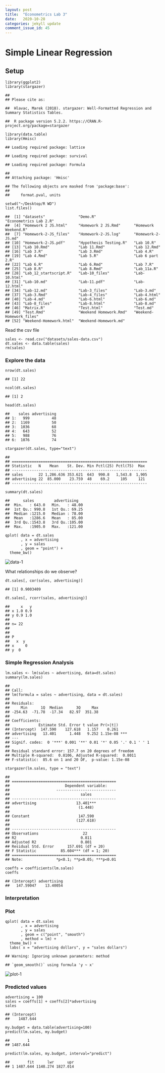 ```yaml
---
layout: post
title:  "Econometrics Lab 3"
date:   2020-10-28 
categories: jekyll update
comment_issue_id: 45 
---
```


Simple Linear Regression
========================

Setup
-----

    library(ggplot2)
    library(stargazer)

    ## 
    ## Please cite as:

    ##  Hlavac, Marek (2018). stargazer: Well-Formatted Regression and Summary Statistics Tables.

    ##  R package version 5.2.2. https://CRAN.R-project.org/package=stargazer

    library(data.table)
    library(Hmisc)

    ## Loading required package: lattice

    ## Loading required package: survival

    ## Loading required package: Formula

    ## 
    ## Attaching package: 'Hmisc'

    ## The following objects are masked from 'package:base':
    ## 
    ##     format.pval, units

    setwd("~/Desktop/R WD")
    list.files()

    ##  [1] "datasets"               "Demo.R"                 "Econometrics Lab 2.R"  
    ##  [4] "Homework 2 JS.html"     "Homework 2 JS.Rmd"      "Homework Weekend.R"    
    ##  [7] "Homework-2-JS_files"    "Homework-2-JS.log"      "Homework-2-JS.md"      
    ## [10] "Homework-2-JS.pdf"      "Hypothesis Testing.R"   "Lab 10.R"              
    ## [13] "Lab 10.Rmd"             "Lab 11.Rmd"             "Lab 12.Rmd"            
    ## [16] "Lab 3.R"                "Lab 3.Rmd"              "Lab 4.R"               
    ## [19] "Lab 4.Rmd"              "Lab 5.R"                "Lab 6 part 2.R"        
    ## [22] "Lab 6.R"                "Lab 6.Rmd"              "Lab 7.R"               
    ## [25] "Lab 8.R"                "Lab 8.Rmd"              "Lab_11a.R"             
    ## [28] "Lab_12_startscript.R"   "Lab-10_files"           "Lab-10.html"           
    ## [31] "Lab-10.md"              "Lab-11.pdf"             "Lab-12.html"           
    ## [34] "Lab-12.md"              "Lab-3_files"            "Lab-3.md"              
    ## [37] "Lab-3.Rmd"              "Lab-4_files"            "Lab-4.html"            
    ## [40] "Lab-4.md"               "Lab-6.html"             "Lab-6.md"              
    ## [43] "Lab-8_files"            "Lab-8.html"             "Lab-8.md"              
    ## [46] "Matrix.R"               "Test.html"              "Test.md"               
    ## [49] "Test.Rmd"               "Weekend Homework.Rmd"   "Weekend-Homework_files"
    ## [52] "Weekend-Homework.html"  "Weekend-Homework.md"

Read the csv file

    sales <- read.csv("datasets/sales-data.csv")
    dt.sales <- data.table(sales)
    rm(sales)

### Explore the data

    nrow(dt.sales)

    ## [1] 22

    ncol(dt.sales)

    ## [1] 2

    head(dt.sales)

    ##    sales advertising
    ## 1:   999          48
    ## 2:  1169          50
    ## 3:  1036          68
    ## 4:   643          52
    ## 5:   988          76
    ## 6:  1076          74

    stargazer(dt.sales, type="text")

    ## 
    ## =============================================================
    ## Statistic   N    Mean    St. Dev. Min Pctl(25) Pctl(75)  Max 
    ## -------------------------------------------------------------
    ## sales       22 1,286.636 353.621  643  990.8   1,543.8  1,905
    ## advertising 22  85.000    23.759  48    69.2     105     121 
    ## -------------------------------------------------------------

    summary(dt.sales)

    ##      sales         advertising    
    ##  Min.   : 643.0   Min.   : 48.00  
    ##  1st Qu.: 990.8   1st Qu.: 69.25  
    ##  Median :1215.0   Median : 78.00  
    ##  Mean   :1286.6   Mean   : 85.00  
    ##  3rd Qu.:1543.8   3rd Qu.:105.00  
    ##  Max.   :1905.0   Max.   :121.00

    qplot( data = dt.sales
           , x = advertising
           , y = sales
           , geom = "point") +
      theme_bw()

![data-1](https://user-images.githubusercontent.com/73550706/98681582-cbe8ea00-235a-11eb-8ab3-db9f28d575d8.png)


What relationships do we observe?

    dt.sales[, cor(sales, advertising)]

    ## [1] 0.9003409

    dt.sales[, rcorr(sales, advertising)]

    ##     x   y
    ## x 1.0 0.9
    ## y 0.9 1.0
    ## 
    ## n= 22 
    ## 
    ## 
    ## P
    ##   x  y 
    ## x     0
    ## y  0

### Simple Regression Analysis

    lm.sales <- lm(sales ~ advertising, data=dt.sales)
    summary(lm.sales)

    ## 
    ## Call:
    ## lm(formula = sales ~ advertising, data = dt.sales)
    ## 
    ## Residuals:
    ##     Min      1Q  Median      3Q     Max 
    ## -254.63  -71.78  -17.34   82.97  351.38 
    ## 
    ## Coefficients:
    ##             Estimate Std. Error t value Pr(>|t|)    
    ## (Intercept)  147.590    127.618   1.157    0.261    
    ## advertising   13.401      1.448   9.252 1.15e-08 ***
    ## ---
    ## Signif. codes:  0 '***' 0.001 '**' 0.01 '*' 0.05 '.' 0.1 ' ' 1
    ## 
    ## Residual standard error: 157.7 on 20 degrees of freedom
    ## Multiple R-squared:  0.8106, Adjusted R-squared:  0.8011 
    ## F-statistic:  85.6 on 1 and 20 DF,  p-value: 1.15e-08

    stargazer(lm.sales, type = "text")

    ## 
    ## ===============================================
    ##                         Dependent variable:    
    ##                     ---------------------------
    ##                                sales           
    ## -----------------------------------------------
    ## advertising                  13.401***         
    ##                               (1.448)          
    ##                                                
    ## Constant                      147.590          
    ##                              (127.618)         
    ##                                                
    ## -----------------------------------------------
    ## Observations                    22             
    ## R2                             0.811           
    ## Adjusted R2                    0.801           
    ## Residual Std. Error      157.691 (df = 20)     
    ## F Statistic           85.604*** (df = 1; 20)   
    ## ===============================================
    ## Note:               *p<0.1; **p<0.05; ***p<0.01

    coeffs = coefficients(lm.sales)
    coeffs

    ## (Intercept) advertising 
    ##   147.59047    13.40054

### Interpretation

### Plot

    qplot( data = dt.sales
           , x = advertising
           , y = sales
           , geom = c("point", "smooth")
           , method = lm) +
      theme_bw() +
      labs( x = "advertising dollars", y = "sales dollars")

    ## Warning: Ignoring unknown parameters: method

    ## `geom_smooth()` using formula 'y ~ x'

![plot-1](https://user-images.githubusercontent.com/73550706/98681685-ecb13f80-235a-11eb-8168-f15f0e3df3a6.png)

### Predicted values

    advertising = 100
    sales = coeffs[1] + coeffs[2]*advertising
    sales

    ## (Intercept) 
    ##    1487.644

    my.budget = data.table(advertising=100)
    predict(lm.sales, my.budget)

    ##        1 
    ## 1487.644

    predict(lm.sales, my.budget, interval="predict")

    ##        fit      lwr      upr
    ## 1 1487.644 1148.274 1827.014
